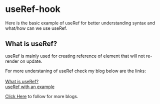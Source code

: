 # useRef-hook
Here is the basic example of useRef for better understanding syntax and what/how can we use useRef.


<h2>What is useRef?</h2>
<p>useRef is mainly used for creating reference of element that will not re-render on update.</p>

For more understaning of useRef check my blog below are the links: <br/><br/>
<a href="https://namrata-72269.medium.com/what-is-useref-why-do-we-need-to-use-it-854024bec9bf" target="_blank">What is useRef?</a><br/>
<a href="https://namrata-72269.medium.com/useref-in-details-with-example-6b122465aea6" target="_blank">useRef with an example</a>


<a href='https://namrata-72269.medium.com/' target="_blank">Click Here</a> to follow for more blogs.
